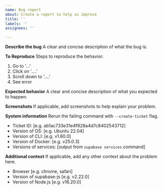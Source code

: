 ```yaml
---
name: Bug report
about: Create a report to help us improve
title: ''
labels: ''
assignees: ''

---
```


**Describe the bug**
A clear and concise description of what the bug is.

**To Reproduce**
Steps to reproduce the behavior:
1. Go to '...'
2. Click on '....'
3. Scroll down to '....'
4. See error

**Expected behavior**
A clear and concise description of what you expected to happen.

**Screenshots**
If applicable, add screenshots to help explain your problem.

**System information**
Rerun the failing command with `--create-ticket` flag.
 - Ticket ID: [e.g. ab1ac733e31e4f928a4d7c8402543712]
 - Version of OS: [e.g. Ubuntu 22.04]
 - Version of CLI: [e.g. v1.60.0]
 - Version of Docker: [e.g. v25.0.3]
 - Versions of services: [output from `supabase services` command]

**Additional context**
If applicable, add any other context about the problem here.
 - Browser [e.g. chrome, safari]
 - Version of supabase-js [e.g. v2.22.0]
 - Version of Node.js [e.g. v16.20.0]
